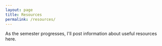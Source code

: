 ```yaml
---
layout: page
title: Resources
permalink: /resources/
---
```


As the semester progresses, I'll post information about useful resources here.
